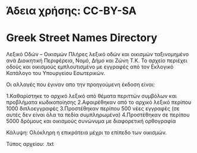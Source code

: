 # Άδεια χρήσης: CC-BY-SA 
# Greek Street Names Directory 
Λεξικό Οδών – Οικισμών
Πλήρες λεξικό οδών και οικισμών ταξινομημένο ανά Διοικητική Περιφέρεια, Νομό, Δήμο και Ζώνη Τ.Κ. Το αρχείο περιέχει οδούς και οικισμούς εμπλουτισμένο με εγγραφές από τον Εκλογικό Κατάλογο του Υπουργείου Εσωτερικών.

Οι αλλαγές που έγιναν απο την προηγούμενη έκδοση είναι:

1.Καθαρίστηκε το αρχικό λεξικό από θέματα περιττών συμβόλων και προβλήματα κωδικοποίησης
2.Αφαιρέθηκαν από το αρχικό λεξικό περίπου 1000 διπλοεγγραφές
3.Προστέθηκαν περίπου 500 νέες εγγραφές (σε αυτές δεν είναι όλα τα πεδία συμπληρωμένα)
4.Προστέθηκαν σε περίπου 5000 δρόμους και οικισμούς συνώνυμα με διαφορετική ορθογραφία

Κάλυψη: Ολόκληρη η επικράτεια μέχρι το επίπεδο των οικισμών.

Τύπος αρχείου: .txt

